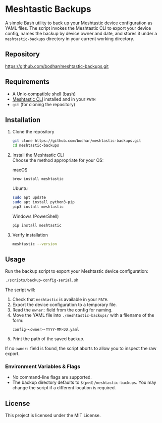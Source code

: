 # Meshtastic Backups

A simple Bash utility to back up your Meshtastic device configuration as YAML files. The script invokes the Meshtastic CLI to export your device config, names the backup by device owner and date, and stores it under a `meshtastic-backups` directory in your current working directory.

## Repository

  https://github.com/bodhar/meshtastic-backups.git

## Requirements

- A Unix-compatible shell (bash)
- [Meshtastic CLI](https://github.com/meshtastic/Meshtastic-python) installed and in your `PATH`
- `git` (for cloning the repository)

## Installation

1. Clone the repository  
   ```bash
   git clone https://github.com/bodhar/meshtastic-backups.git
   cd meshtastic-backups
   ```
2. Install the Meshtastic CLI  
   Choose the method appropriate for your OS:

   macOS  
   ```bash
   brew install meshtastic
   ```

   Ubuntu  
   ```bash
   sudo apt update
   sudo apt install python3-pip
   pip3 install meshtastic
   ```

   Windows (PowerShell)  
   ```powershell
   pip install meshtastic
   ```

3. Verify installation  
   ```bash
   meshtastic --version
   ```

## Usage

Run the backup script to export your Meshtastic device configuration:

```bash
./scripts/backup-config-serial.sh
```

The script will:

1. Check that `meshtastic` is available in your `PATH`.
2. Export the device configuration to a temporary file.
3. Read the `owner:` field from the config for naming.
4. Move the YAML file into `./meshtastic-backups/` with a filename of the form:
   ```
   config-<owner>-YYYY-MM-DD.yaml
   ```
5. Print the path of the saved backup.

If no `owner:` field is found, the script aborts to allow you to inspect the raw export.

### Environment Variables & Flags

- No command-line flags are supported.
- The backup directory defaults to `$(pwd)/meshtastic-backups`. You may change the script if a different location is required.

## License

This project is licensed under the MIT License.
